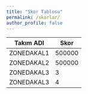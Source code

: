 ```yaml
---
title: "Skor Tablosu"
permalink: /skorlar/
author_profile: false
---
```


| Takım ADI  | Skor  |
|---|---|
| ZONEDAKAL1 |  500000 |
| ZONEDAKAL2 |  500000 |  
| ZONEDAKAL3 |       3 |
| ZONEDAKAL3 |       4 |
